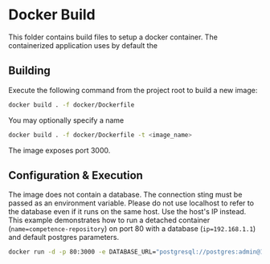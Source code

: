 # Docker Build

This folder contains build files to setup a docker container.
The containerized application uses by default the

## Building

Execute the following command from the project root to build a new image:

```bash
docker build . -f docker/Dockerfile
```

You may optionally specify a name

```bash
docker build . -f docker/Dockerfile -t <image_name>
```

The image exposes port 3000.

## Configuration & Execution

The image does not contain a database. The connection sting must be passed as an environment variable. Please do not use localhost to refer to the database even if it runs on the same host. Use the host's IP instead.
This example demonstrates how to run a detached container (`name=competence-repository`) on port 80 with a database (`ip=192.168.1.1`) and default postgres parameters.

```bash
docker run -d -p 80:3000 -e DATABASE_URL="postgresql://postgres:admin@192.168.1.1:5435/competence-repository-db?schema=public" -t competence-repository
```
